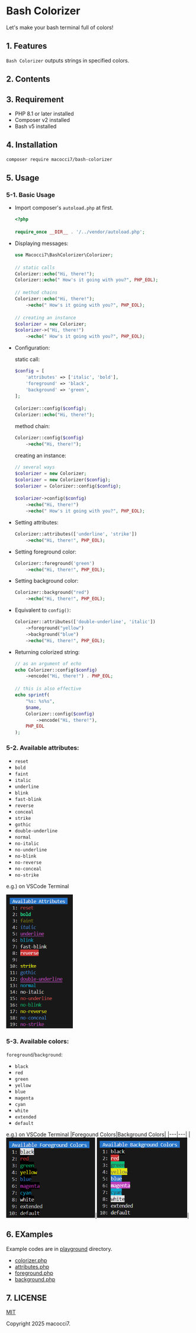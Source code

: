 # Bash Colorizer

Let's make your bash terminal full of colors!

## 1. Features

`Bash Colorizer` outputs strings in specified colors.

## 2. Contents

## 3. Requirement

- PHP 8.1 or later installed
- Composer v2 installed
- Bash v5 installed

## 4. Installation

```bash
composer require macocci7/bash-colorizer
```

## 5. Usage

### 5-1. Basic Usage

- Import composer's `autoload.php` at first.

    ```php
    <?php

    require_once __DIR__ . '/../vendor/autoload.php';
    ```

- Displaying messages:

    ```php
    use Macocci7\BashColorizer\Colorizer;

    // static calls
    Colorizer::echo("Hi, there!");
    Colorizer::echo(" How's it going with you?", PHP_EOL);

    // method chains
    Colorizer::echo("Hi, there!");
        ->echo(" How's it going with you?", PHP_EOL);

    // creating an instance
    $colorizer = new Colorizer;
    $colorizer->("Hi, there!")
        ->echo(" How's it going with you?", PHP_EOL);
    ```

- Configuration:

    static call:
    ```php
    $config = [
        'attributes' => ['italic', 'bold'],
        'foreground' => 'black',
        'background' => 'green',
    ];

    Colorizer::config($config);
    Colorizer::echo("Hi, there!");
    ```

    method chain:
    ```php
    Colorizer::config($config)
        ->echo("Hi, there!");
    ```

    creating an instance:
    ```php
    // several ways
    $colorizer = new Colorizer;
    $colorizer = new Colorizer($config);
    $colorizer = Colorizer::config($config);

    $colorizer->config($config)
        ->echo("Hi, there!")
        ->echo(" How's it going with you?", PHP_EOL);
    ```

- Setting attributes:

    ```php
    Colorizer::attributes(['underline', 'strike'])
        ->echo("Hi, there!", PHP_EOL);
    ```

- Setting foreground color:

    ```php
    Colorizer::foreground('green')
        ->echo("Hi, there!", PHP_EOL);
    ```

- Setting background color:

    ```php
    Colorizer::background("red")
        ->echo("Hi, there!", PHP_EOL);
    ```

- Equivalent to `config()`:

    ```php
    Colorizer::attributes(['double-underline', 'italic'])
        ->foreground("yellow")
        ->background("blue")
        ->echo("Hi, there!", PHP_EOL);
    ```

- Returning colorized string:

    ```php
    // as an argument of echo
    echo Colorizer::config($config)
        ->encode("Hi, there!") . PHP_EOL;

    // this is also effective
    echo sprintf(
        "%s: %s%s",
        $name,
        Colorizer::config($config)
            ->encode("Hi, there!"),
        PHP_EOL
    );
    ```

### 5-2. Available attributes:

- `reset`
- `bold`
- `faint`
- `italic`
- `underline`
- `blink`
- `fast-blink`
- `reverse`
- `conceal`
- `strike`
- `gothic`
- `double-underline`
- `normal`
- `no-italic`
- `no-underline`
- `no-blink`
- `no-reverse`
- `no-conceal`
- `no-strike`

e.g.) on VSCode Terminal

<img src="arts/available_attributes.png" width="180" height="360" />

### 5-3. Available colors:

`foreground`/`background`:

- `black`
- `red`
- `green`
- `yellow`
- `blue`
- `magenta`
- `cyan`
- `white`
- `extended`
- `default`


e.g.) on VSCode Terminal
|Foregound Colors|Background Colors|
|---|---|
|<img src="arts/available_foreground_colors.png" with="240" height="216" />|<img src="arts/available_background_colors.png" with="240" height="216" />|

## 6. EXamples

Example codes are in [playground](playground/) directory.

- [colorizer.php](playground/colorizer.php)
- [attributes.php](playground/attributes.php)
- [foreground.php](playground/foreground.php)
- [background.php](playground/background.php)

## 7. LICENSE

[MIT](LICENSE)

Copyright 2025 macocci7.
